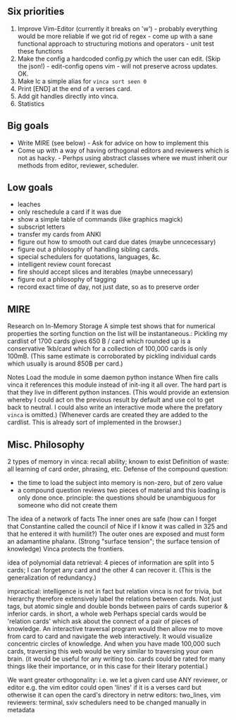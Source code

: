 Six priorities
--------------
1. Improve Vim-Editor (currently it breaks on 'w')
        - probably everything would be more reliable if we got rid of regex
        - come up with a sane functional approach to structuring motions and operators
        - unit test these functions
2. Make the config a hardcoded config.py which the user can edit. (Skip the json!)
        - edit-config opens vim
        - will not preserve across updates. OK.
3. Make lc a simple alias for `vinca sort seen 0`
4. Print [END] at the end of a verses card.
5. Add git handles directly into vinca.
6. Statistics


Big goals
---------
- Write MIRE (see below)
        - Ask for advice on how to implement this
- Come up with a way of having orthogonal editors and reviewers which is not as hacky.
        - Perhps using abstract classes where we must inherit our methods from editor, reviewer, scheduler.


Low goals
---------
- leaches
- only reschedule a card if it was due
- show a simple table of commands (like graphics magick)
- subscript letters
- transfer my cards from ANKI
- figure out how to smooth out card due dates (maybe unncecessary)
- figure out a philosophy of handling sibling cards.
- special schedulers for quotations, languages, &c.
- intelligent review count forecast
- fire should accept slices and iterables (maybe unnecessary)
- figure out a philosophy of tagging
- record exact time of day, not just date, so as to preserve order


MIRE
----
Research on In-Memory Storage
A simple test shows that for numerical properties the sorting function on the list will be instantaneous.:
Pickling my cardlist of 1700 cards gives 650 B / card which rounded up is a conservative 1kb/card which for a collection of 100,000 cards is only 100mB. (This same estimate is corroborated by pickling individual cards which usually is around 850B per card.)

Notes
Load the module in some daemon python instance
When fire calls vinca it references this module instead of init-ing it all over.
The hard part is that they live in different python instances.
(This would provide an extension whereby I could act on the previous result by default and use col to get back to neutral. I could also write an interactive mode where the prefatory `vinca` is omitted.)
(Whenever cards are created they are added to the cardlist. This is already sort of implemented in the browser.)


Misc. Philosophy 
----------------
2 types of memory in vinca: recall ability; known to exist
Definition of waste: all learning of card order, phrasing, etc.
Defense of the compound question:
- the time to load the subject into memory is non-zero, but of zero value
- a compound question reviews two pieces of material and this loading is only done once.
principle: the questions should be unambiguous for someone who did not create them

The idea of a network of facts
The inner ones are safe (how can I forget that Constantine called the council of Nice if I know it was called in 325 and that he entered it with humilit?)
The outer ones are exposed and must form an adamantine phalanx. (Strong "surface tension"; the surface tension of knowledge)
Vinca protects the frontiers.

idea of polynomial data retrieval: 4 pieces of information are split into 5 cards; I can forget any card and the other 4 can recover it. (This is the generalization of redundancy.)

impractical:
intelligence is not in fact but relation
vinca is not for trivia, but hierarchy
therefore extensively label the relations between cards.
Not just tags, but atomic single and double bonds between pairs of cards
superior & inferior cards. in short, a whole web
Perhaps special cards would be 'relation cards' which ask about the connect of a pair of pieces of knowledge.
An interactive traversal program would then allow me to move from card to card and navigate the web interactively.
It would visualize concentric circles of knowledge.
And when you have made 100,000 such cards, traversing this web would be very similar to traversing your own brain.
(it would be useful for any writing too. cards could be rated for many things like their importance, or in this
case for their literary potential.)

We want greater orthogonality:
i.e. we let a given card use ANY reviewer, or editor
e.g. the vim editor could open 'lines' if it is a verses card
     but otherwise it can open the card's directory in netrw
editors: two_lines, vim
reviewers: terminal, sxiv
schedulers need to be changed manually in metadata
